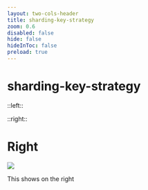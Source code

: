 ```yaml
---
layout: two-cols-header 
title: sharding-key-strategy  
zoom: 0.6   
disabled: false 
hide: false 
hideInToc: false    
preload: true   
---
```

# sharding-key-strategy   

::left::    

::right::

# Right
<img src="/images/key-sharding.png"  />

This shows on the right
